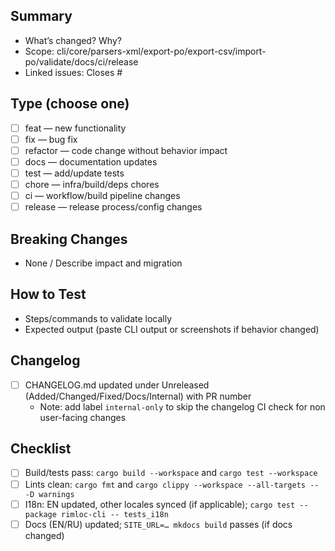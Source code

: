 ## Summary
- What’s changed? Why?
- Scope: cli/core/parsers-xml/export-po/export-csv/import-po/validate/docs/ci/release
- Linked issues: Closes #

## Type (choose one)
- [ ] feat — new functionality
- [ ] fix — bug fix
- [ ] refactor — code change without behavior impact
- [ ] docs — documentation updates
- [ ] test — add/update tests
- [ ] chore — infra/build/deps chores
- [ ] ci — workflow/build pipeline changes
- [ ] release — release process/config changes

## Breaking Changes
- None / Describe impact and migration

## How to Test
- Steps/commands to validate locally
- Expected output (paste CLI output or screenshots if behavior changed)

## Changelog
- [ ] CHANGELOG.md updated under Unreleased (Added/Changed/Fixed/Docs/Internal) with PR number
  - Note: add label `internal-only` to skip the changelog CI check for non user-facing changes

## Checklist
- [ ] Build/tests pass: `cargo build --workspace` and `cargo test --workspace`
- [ ] Lints clean: `cargo fmt` and `cargo clippy --workspace --all-targets -- -D warnings`
- [ ] I18n: EN updated, other locales synced (if applicable); `cargo test --package rimloc-cli -- tests_i18n`
- [ ] Docs (EN/RU) updated; `SITE_URL=… mkdocs build` passes (if docs changed)

<!-- For agents: follow AGENTS.md → For agents: Changelog & Versioning.
     - Do NOT bump versions or create tags unless explicitly requested.
     - Limit changes to scope; add `[scope]` in changelog bullets and `(#PR)`.
     - Use `internal-only` label for infra-only PRs. -->

